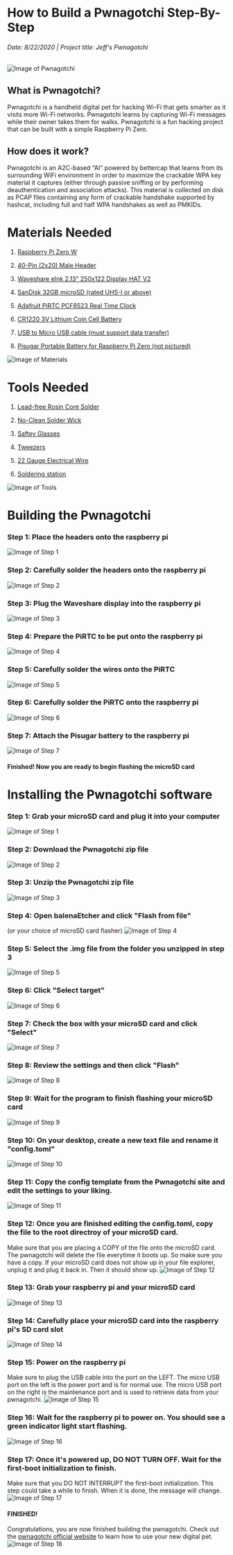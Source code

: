 # How to Build a Pwnagotchi Step-By-Step
###### Date: 8/22/2020 | Project title: Jeff's Pwnagotchi

![Image of Pwnagotchi](/images/1_pwnagotchi.jpg)

## What is Pwnagotchi?
Pwnagotchi is a handheld digital pet for hacking Wi-Fi that gets smarter as it visits more Wi-Fi networks. Pwnagotchi learns by capturing Wi-Fi messages while their owner takes them for walks. Pwnagotchi is a fun hacking project that can be built with a simple Raspberry Pi Zero. 

## How does it work?
Pwnagotchi is an A2C-based “AI” powered by bettercap that learns from its surrounding WiFi environment in order to maximize the crackable WPA key material it captures (either through passive sniffing or by performing deauthentication and association attacks). This material is collected on disk as PCAP files containing any form of crackable handshake supported by hashcat, including full and half WPA handshakes as well as PMKIDs.






# Materials Needed

1. [Raspberry Pi Zero W](https://www.raspberrypi.org/products/raspberry-pi-zero-w/)

2. [40-Pin (2x20) Male Header](https://www.amazon.com/Frienda-Break-Away-Connector-Compatible-Raspberry/dp/B083DYVWDN/ref=sr_1_5?dchild=1&keywords=40-Pin+%282+x+20%29+Male+Header&qid=1598122986&sr=8-5)

3. [Waveshare eInk 2.13” 250x122 Display HAT V2](https://www.amazon.com/gp/product/B07P9T64BK/ref=ppx_yo_dt_b_asin_title_o02_s00?ie=UTF8&psc=1)

4. [SanDisk 32GB microSD (rated UHS-I or above)](https://www.amazon.com/gp/product/B06XWMQ81P/ref=ppx_yo_dt_b_asin_title_o01_s00?ie=UTF8&psc=1) 

5. [Adafruit PiRTC PCF8523 Real Time Clock](https://www.amazon.com/Adafruit-PiRTC-PCF8523-Raspberry-ADA3386/dp/B072DWKDW9/ref=sr_1_2?dchild=1&keywords=PiRTC&qid=1598123293&s=electronics&sr=1-2) 

6. [CR1220 3V Lithium Coin Cell Battery](https://www.amazon.com/Energizer-CR1220-Drain-lithuim-Battery/dp/B003CU3E2Q/ref=pd_bxgy_img_2/131-4843813-0186558?_encoding=UTF8&pd_rd_i=B003CU3E2Q&pd_rd_r=40337046-8cdb-49fe-9740-c4c6ea91b4cb&pd_rd_w=Eg4Kz&pd_rd_wg=hBgCj&pf_rd_p=ce6c479b-ef53-49a6-845b-bbbf35c28dd3&pf_rd_r=W8GD07CM886MWRTMX320&psc=1&refRID=W8GD07CM886MWRTMX320) 

7. [USB to Micro USB cable (must support data transfer)]() 

8. [Pisugar Portable Battery for Raspberry Pi Zero (not pictured)](https://www.amazon.com/gp/product/B07RC649ZC/ref=ppx_yo_dt_b_asin_title_o00_s00?ie=UTF8&psc=1) 

![Image of Materials](2_materials.jpg)





# Tools Needed

1. [Lead-free Rosin Core Solder]()

2. [No-Clean Solder Wick]()

3. [Saftey Glasses]()

4. [Tweezers]()

5. [22 Gauge Electrical Wire]()

6. [Soldering station]()

![Image of Tools](3_tools.jpg)


# Building the Pwnagotchi


### Step 1: Place the headers onto the raspberry pi
![Image of Step 1](4_building_step_01.jpg)


### Step 2: Carefully solder the headers onto the raspberry pi
![Image of Step 2](4_building_step_02.jpg)

### Step 3: Plug the Waveshare display into the raspberry pi
![Image of Step 3](4_building_step_03.jpg)

### Step 4: Prepare the PiRTC to be put onto the raspberry pi
![Image of Step 4](4_building_step_04.jpg)

### Step 5: Carefully solder the wires onto the PiRTC
![Image of Step 5](4_building_step_05.jpg)

### Step 6: Carefully solder the PiRTC onto the raspberry pi
![Image of Step 6](4_building_step_06.jpg)

### Step 7: Attach the Pisugar battery to the raspberry pi
![Image of Step 7](4_building_step_07.jpg)

#### Finished! Now you are ready to begin flashing the microSD card




# Installing the Pwnagotchi software


### Step 1: Grab your microSD card and plug it into your computer
![Image of Step 1](5_installing_step_01.jpg)

### Step 2: Download the Pwnagotchi zip file
![Image of Step 2](5_installing_step_02.jpg)

### Step 3: Unzip the Pwnagotchi zip file
![Image of Step 3](5_installing_step_03.jpg)

### Step 4: Open balenaEtcher and click "Flash from file"
(or your choice of microSD card flasher)
![Image of Step 4](5_installing_step_04.jpg)

### Step 5: Select the .img file from the folder you unzipped in step 3 
![Image of Step 5](5_installing_step_05.jpg)

### Step 6: Click "Select target"
![Image of Step 6](5_installing_step_06.jpg)

### Step 7: Check the box with your microSD card and click "Select"
![Image of Step 7](5_installing_step_07.jpg)

### Step 8: Review the settings and then click "Flash"
![Image of Step 8](5_installing_step_08.jpg)

### Step 9: Wait for the program to finish flashing your microSD card
![Image of Step 9](5_installing_step_09.jpg)

### Step 10: On your desktop, create a new text file and rename it  "config.toml"
![Image of Step 10](5_installing_step_10.jpg)

### Step 11: Copy the config template from the Pwnagotchi site and edit the settings to your liking. 
![Image of Step 11](5_installing_step_11.jpg)

### Step 12: Once you are finished editing the config.toml, copy the file to the root directroy of your microSD card.
Make sure that you are placing a COPY of the file onto the microSD card. The pwnagotchi will delete the file everytime it boots up. So make sure you have a copy. If your microSD card does not show up in your file explorer, unplug it and plug it back in. Then it should show up.
![Image of Step 12](5_installing_step_12.jpg)

### Step 13: Grab your raspberry pi and your microSD card
![Image of Step 13](5_installing_step_13.jpg)

### Step 14: Carefully place your microSD card into the raspberry pi's SD card slot 
![Image of Step 14](5_installing_step_14.jpg)

### Step 15: Power on the raspberry pi 
Make sure to plug the USB cable into the port on the LEFT. The micro USB port on the left is the power port and is for normal use. The micro USB port on the right is the maintenance port and is used to retrieve data from your pwnagotchi. 
![Image of Step 15](5_installing_step_15.jpg)

### Step 16: Wait for the raspberry pi to power on. You should see a green indicator light start flashing.
![Image of Step 16](5_installing_step_16.jpg)

### Step 17: Once it's powered up, DO NOT TURN OFF. Wait for the first-boot initialization to finish.
Make sure that you DO NOT INTERRUPT the first-boot initialization. This step could take a while to finish. When it is done, the message will change.   
![Image of Step 17](5_installing_step_17.jpg)

#### FINISHED!
Congratulations, you are now finished building the pwnagotchi. Check out the [pwnagotchi official website](https://pwnagotchi.ai/) to learn how to use your new digital pet. 
![Image of Step 18](5_installing_step_18.jpg)

